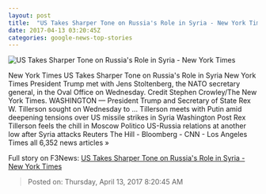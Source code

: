 ```yaml
---
layout: post
title:  "US Takes Sharper Tone on Russia's Role in Syria - New York Times"
date: 2017-04-13 03:20:45Z
categories: google-news-top-stories
---
```


![US Takes Sharper Tone on Russia's Role in Syria - New York Times](https://static01.nyt.com/images/2017/04/13/us/13prexy-1/13prexy-1-facebookJumbo.jpg)

New York Times US Takes Sharper Tone on Russia's Role in Syria New York Times President Trump met with Jens Stoltenberg, the NATO secretary general, in the Oval Office on Wednesday. Credit Stephen Crowley/The New York Times. WASHINGTON — President Trump and Secretary of State Rex W. Tillerson sought on Wednesday to ... Tillerson meets with Putin amid deepening tensions over US missile strikes in Syria Washington Post Rex Tillerson feels the chill in Moscow Politico US-Russia relations at another low after Syria attacks Reuters The Hill - Bloomberg - CNN - Los Angeles Times all 6,352 news articles »


Full story on F3News: [US Takes Sharper Tone on Russia's Role in Syria - New York Times](http://www.f3nws.com/n/mAHNxC)

> Posted on: Thursday, April 13, 2017 8:20:45 AM
